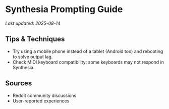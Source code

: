 # Synthesia Prompting Guide

*Last updated: 2025-08-14*

## Tips & Techniques

- Try using a mobile phone instead of a tablet (Android too) and rebooting to solve output lag.
- Check MIDI keyboard compatibility; some keyboards may not respond in Synthesia.

## Sources

- Reddit community discussions
- User-reported experiences
